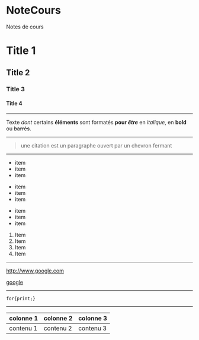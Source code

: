 # NoteCours
Notes de cours

Title 1
==
Title 2
-
### Title 3 #
####  Title 4

---

Texte _dont_ certains __éléments__ sont formatés **pour _être_** en *italique*, en **bold** ou ~~barrés~~.

---

> une citation est un paragraphe ouvert par un chevron fermant

---

* item
* item
* item

+ item
+ item
+ item

- item
- item
- item

1. Item
1234. Item
3. Item
4. Item

---

<http://www.google.com>

[google](http://www.google.com "link to google")

---

<!-- texte en commentaire -->
``for{print;}``

---

colonne 1|colonne 2|colonne 3
--|--|--
contenu 1|contenu 2|contenu 3
